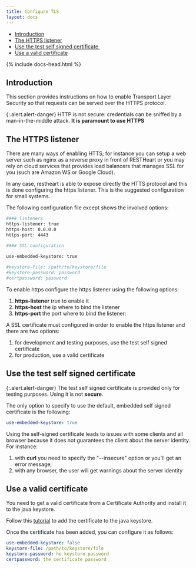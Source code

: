 ```yaml
---
title: Configure TLS
layout: docs
---
```


<div markdown="1" class="d-none d-xl-block col-xl-2 order-last bd-toc">

-   [Introduction](#introduction)
-   [The HTTPS listener](#the-https-listener)
-   [Use the test self signed certificate ](#use-the-test-self-signed-certificate)
-   [Use a valid certificate](#use-a-valid-certificate)

</div>
<div markdown="1" class="col-12 col-md-9 col-xl-8 py-md-3 bd-content">

{% include docs-head.html %}

## Introduction 

This section provides instructions on how to enable Transport Layer Security so that requests can be served over the HTTPS protocol.

{:.alert.alert-danger}
HTTP is not secure: credentials can be sniffed by a man-in-the-middle attack. **It is paramount to use HTTPS**

## The HTTPS listener

There are many ways of enabling HTTS; for instance you can setup a web server such as nginx as a reverse proxy in front of RESTHeart or you may rely on cloud services that provides load balancers that manages SSL for you (such are Amazon WS or Google Cloud).

In any case, restheart is able to expose directly the HTTS protocol and this is done configuring the https listener. This is the suggested configuration for small systems.

The following configuration file except shows the involved options:

```bash
#### listeners
https-listener: true
https-host: 0.0.0.0
https-port: 4443

#### SSL configuration
 
use-embedded-keystore: true

#keystore-file: /path/to/keystore/file
#keystore-password: password
#certpassword: password
```

To enable https configure the https listener using the following options:

1.  **https-listener** _true_ to enable it
2.  **https-host** the ip where to bind the listener
3.  **https-port** the port where to bind the listener:

A SSL certificate must configured in order to enable the https listener and there are two options:

1.  for development and testing purposes, use the test self signed certificate
2.  for production, use a valid certificate

## Use the test self signed certificate 

{:.alert.alert-danger}
The test self signed certificate is provided only for testing purposes. Using it is not **secure**.

The only option to specify to use the default, embedded self signed certificate is the following:

```yml
use-embedded-keystore: true
```

Using the self-signed certificate leads to issues with some clients and all browser because it does not guarantees the client about the server identity. For instance:

1.  with **curl** you need to specify the "--insecure" option or you'll get an error message;
2.  with any browser, the user will get warnings about the server identity

## Use a valid certificate

You need to get a valid certificate from a Certificate Authority and install it to the java keystore.

Follow this <a target="_blank" href="https://www.digitalocean.com/community/tutorials/java-keytool-essentials-working-with-java-keystores">tutorial</a> to add the certificate to the java keystore.

Once the certificate has been added, you can configure it as follows:

```yml
use-embedded-keystore: false
keystore-file: /path/to/keystore/file
keystore-password: he keystore password
certpassword: the certificate password
```
